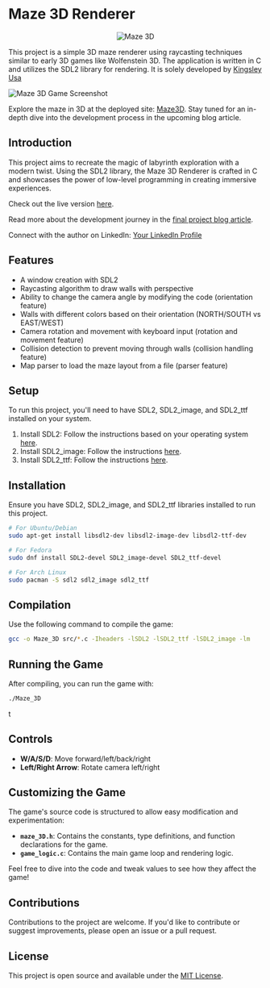 # Maze 3D Renderer

<p align="center">
  <img src="https://github.com/TheKingsident/Maze-3D/tree/main/assets/maze_3D_screenshot.png"
       alt="Maze 3D"
  />
</p>

This project is a simple 3D maze renderer using raycasting techniques similar to early 3D games like Wolfenstein 3D. The application is written in C and utilizes the SDL2 library for rendering. It is solely developed by [Kingsley Usa](https://www.linkedin.com/in/thekingsident/)

![Maze 3D Game Screenshot](Screenshot_2024-03-13_221743.png)

Explore the maze in 3D at the deployed site: [Maze3D](https://maze3d.carrd.co/). Stay tuned for an in-depth dive into the development process in the upcoming blog article.

## Introduction

This project aims to recreate the magic of labyrinth exploration with a modern twist. Using the SDL2 library, the Maze 3D Renderer is crafted in C and showcases the power of low-level programming in creating immersive experiences.

Check out the live version [here](https://maze3d.carrd.co/).

Read more about the development journey in the [final project blog article](#).

Connect with the author on LinkedIn: [Your LinkedIn Profile](https://www.linkedin.com/in/thekingsident/)

## Features

- A window creation with SDL2
- Raycasting algorithm to draw walls with perspective
- Ability to change the camera angle by modifying the code (orientation feature)
- Walls with different colors based on their orientation (NORTH/SOUTH vs EAST/WEST)
- Camera rotation and movement with keyboard input (rotation and movement feature)
- Collision detection to prevent moving through walls (collision handling feature)
- Map parser to load the maze layout from a file (parser feature)

## Setup

To run this project, you'll need to have SDL2, SDL2_image, and SDL2_ttf installed on your system.

1. Install SDL2: Follow the instructions based on your operating system [here](https://wiki.libsdl.org/Installation).
2. Install SDL2_image: Follow the instructions [here](https://www.libsdl.org/projects/SDL_image/).
3. Install SDL2_ttf: Follow the instructions [here](https://www.libsdl.org/projects/SDL_ttf/).

## Installation

Ensure you have SDL2, SDL2_image, and SDL2_ttf libraries installed to run this project.

```bash
# For Ubuntu/Debian
sudo apt-get install libsdl2-dev libsdl2-image-dev libsdl2-ttf-dev

# For Fedora
sudo dnf install SDL2-devel SDL2_image-devel SDL2_ttf-devel

# For Arch Linux
sudo pacman -S sdl2 sdl2_image sdl2_ttf
```

## Compilation

Use the following command to compile the game:

```sh
gcc -o Maze_3D src/*.c -Iheaders -lSDL2 -lSDL2_ttf -lSDL2_image -lm
```

## Running the Game

After compiling, you can run the game with:

```sh
./Maze_3D
```
t
## Controls

- **W/A/S/D**: Move forward/left/back/right
- **Left/Right Arrow**: Rotate camera left/right

## Customizing the Game

The game's source code is structured to allow easy modification and experimentation:

- **`maze_3D.h`**: Contains the constants, type definitions, and function declarations for the game.
- **`game_logic.c`**: Contains the main game loop and rendering logic.

Feel free to dive into the code and tweak values to see how they affect the game!

## Contributions

Contributions to the project are welcome. If you'd like to contribute or suggest improvements, please open an issue or a pull request.

## License

This project is open source and available under the [MIT License](LICENSE).
